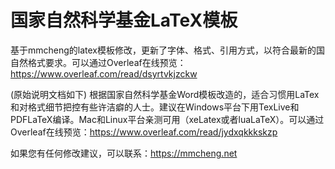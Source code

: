 # 国家自然科学基金LaTeX模板


基于mmcheng的latex模板修改，更新了字体、格式、引用方式，以符合最新的国自然格式要求。可以通过Overleaf在线预览：
https://www.overleaf.com/read/dsyrtvkjzckw


(原始说明文档如下)
根据国家自然科学基金Word模板改造的，适合习惯用LaTex和对格式细节把控有些许洁癖的人士。建议在Windows平台下用TexLive和PDFLaTeX编译。Mac和Linux平台亲测可用（xeLatex或者luaLaTeX）。可以通过Overleaf在线预览：https://www.overleaf.com/read/jydxqkkkskzp

如果您有任何修改建议，可以联系：https://mmcheng.net
